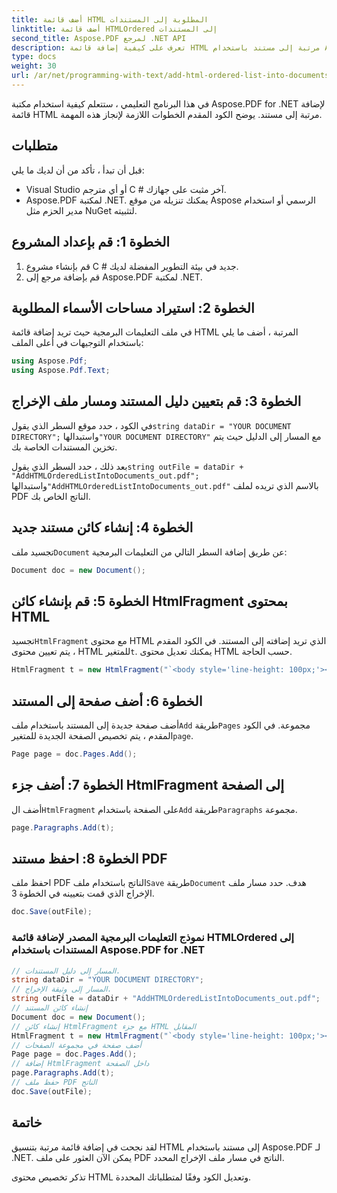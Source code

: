```yaml
---
title: أضف قائمة HTML المطلوبة إلى المستندات
linktitle: أضف قائمة HTMLOrdered إلى المستندات
second_title: Aspose.PDF لمرجع .NET API
description: تعرف على كيفية إضافة قائمة HTML مرتبة إلى مستند باستخدام Aspose.PDF for .NET.
type: docs
weight: 30
url: /ar/net/programming-with-text/add-html-ordered-list-into-documents/
---
```


في هذا البرنامج التعليمي ، ستتعلم كيفية استخدام مكتبة Aspose.PDF for .NET لإضافة قائمة HTML مرتبة إلى مستند. يوضح الكود المقدم الخطوات اللازمة لإنجاز هذه المهمة.

## متطلبات
قبل أن تبدأ ، تأكد من أن لديك ما يلي:

- Visual Studio أو أي مترجم C # آخر مثبت على جهازك.
- Aspose.PDF لمكتبة .NET. يمكنك تنزيله من موقع Aspose الرسمي أو استخدام مدير الحزم مثل NuGet لتثبيته.

## الخطوة 1: قم بإعداد المشروع
1. قم بإنشاء مشروع C # جديد في بيئة التطوير المفضلة لديك.
2. قم بإضافة مرجع إلى Aspose.PDF لمكتبة .NET.

## الخطوة 2: استيراد مساحات الأسماء المطلوبة
في ملف التعليمات البرمجية حيث تريد إضافة قائمة HTML المرتبة ، أضف ما يلي باستخدام التوجيهات في أعلى الملف:

```csharp
using Aspose.Pdf;
using Aspose.Pdf.Text;
```

## الخطوة 3: قم بتعيين دليل المستند ومسار ملف الإخراج
 في الكود ، حدد موقع السطر الذي يقول`string dataDir = "YOUR DOCUMENT DIRECTORY";` واستبدالها`"YOUR DOCUMENT DIRECTORY"` مع المسار إلى الدليل حيث يتم تخزين المستندات الخاصة بك.

 بعد ذلك ، حدد السطر الذي يقول`string outFile = dataDir + "AddHTMLOrderedListIntoDocuments_out.pdf";` واستبدالها`"AddHTMLOrderedListIntoDocuments_out.pdf"` بالاسم الذي تريده لملف PDF الناتج الخاص بك.

## الخطوة 4: إنشاء كائن مستند جديد
 تجسيد ملف`Document` عن طريق إضافة السطر التالي من التعليمات البرمجية:

```csharp
Document doc = new Document();
```

## الخطوة 5: قم بإنشاء كائن HtmlFragment بمحتوى HTML
تجسيد`HtmlFragment` مع محتوى HTML الذي تريد إضافته إلى المستند. في الكود المقدم ، يتم تعيين محتوى HTML للمتغير`t`. يمكنك تعديل محتوى HTML حسب الحاجة.

```csharp
HtmlFragment t = new HtmlFragment("`<body style='line-height: 100px;'><ul><li>First</li><li>Second</li><li>Third</li><li >Fourth</li><li>Fifth</li></ul>Text after the list.<br/>Next line<br/>Last line</body>`");
```

## الخطوة 6: أضف صفحة إلى المستند
 أضف صفحة جديدة إلى المستند باستخدام ملف`Add` طريقة`Pages` مجموعة. في الكود المقدم ، يتم تخصيص الصفحة الجديدة للمتغير`page`.

```csharp
Page page = doc.Pages.Add();
```

## الخطوة 7: أضف جزء HtmlFragment إلى الصفحة
 أضف ال`HtmlFragment` على الصفحة باستخدام`Add` طريقة`Paragraphs` مجموعة.

```csharp
page.Paragraphs.Add(t);
```

## الخطوة 8: احفظ مستند PDF
 احفظ ملف PDF الناتج باستخدام ملف`Save` طريقة`Document` هدف. حدد مسار ملف الإخراج الذي قمت بتعيينه في الخطوة 3.

```csharp
doc.Save(outFile);
```

### نموذج التعليمات البرمجية المصدر لإضافة قائمة HTMLOrdered إلى المستندات باستخدام Aspose.PDF for .NET 
```csharp
// المسار إلى دليل المستندات.
string dataDir = "YOUR DOCUMENT DIRECTORY";
// المسار إلى وثيقة الإخراج.
string outFile = dataDir + "AddHTMLOrderedListIntoDocuments_out.pdf";
// إنشاء كائن المستند
Document doc = new Document();
// إنشاء كائن HtmlFragment مع جزء HTML المقابل
HtmlFragment t = new HtmlFragment("`<body style='line-height: 100px;'><ul><li>First</li><li>Second</li><li>Third</li><li>Fourth</li><li>Fifth</li></ul>Text after the list.<br/>Next line<br/>Last line</body>`");
// أضف صفحة في مجموعة الصفحات
Page page = doc.Pages.Add();
// إضافة HtmlFragment داخل الصفحة
page.Paragraphs.Add(t);
// حفظ ملف PDF الناتج
doc.Save(outFile);
```

## خاتمة
لقد نجحت في إضافة قائمة مرتبة بتنسيق HTML إلى مستند باستخدام Aspose.PDF لـ .NET. يمكن الآن العثور على ملف PDF الناتج في مسار ملف الإخراج المحدد.

تذكر تخصيص محتوى HTML وتعديل الكود وفقًا لمتطلباتك المحددة.